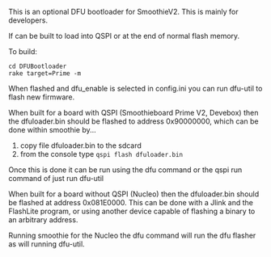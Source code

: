 This is an optional DFU bootloader for SmoothieV2.
This is mainly for developers.

If can be built to load into QSPI or at the end of normal flash memory.

To build: 
    
    cd DFUBootloader
    rake target=Prime -m

When flashed and dfu_enable is selected in config.ini you can run dfu-util to flash new firmware.

When built for a board with QSPI (Smoothieboard Prime V2, Devebox) then the dfuloader.bin should be flashed to address 0x90000000, which can be done within smoothie by...

1. copy file dfuloader.bin to the sdcard
2. from the console type ```qspi flash dfuloader.bin```

Once this is done it can be run using the dfu command or the qspi run command of just run dfu-util

When built for a board without QSPI (Nucleo) then the dfuloader.bin should be flashed at address 0x081E0000. This can be done with a Jlink and the FlashLite program, or using another device capable of flashing a binary to an arbitrary address.

Running smoothie for the Nucleo the dfu command will run the dfu flasher as will running dfu-util.
